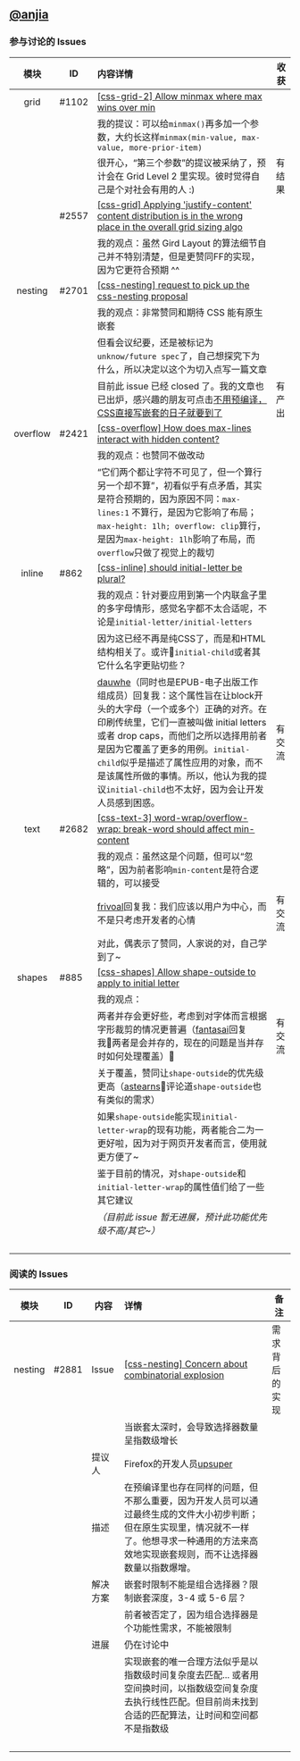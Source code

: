 ## [@anjia](https://github.com/anjia)

### 参与讨论的 Issues

模块      | ID      | 内容详情 | 收获
:-------:|---------|:-------- |----
grid     | \#1102  | [[css-grid-2] Allow minmax where max wins over min](https://github.com/w3c/csswg-drafts/issues/1102)
&nbsp;   |         | 我的提议：可以给`minmax()`再多加一个参数，大约长这样`minmax(min-value, max-value, more-prior-item)`
&nbsp;   |        | 很开心，“第三个参数”的提议被采纳了，预计会在 Grid Level 2 里实现。彼时觉得自己是个对社会有用的人 :) | 有结果
&nbsp;   |\#2557   | [[css-grid] Applying 'justify-content' content distribution is in the wrong place in the overall grid sizing algo](https://github.com/w3c/csswg-drafts/issues/2557)
&nbsp;   |         | 我的观点：虽然 Gird Layout 的算法细节自己并不特别清楚，但是更赞同FF的实现，因为它更符合预期 ^^
nesting | \#2701        | [[css-nesting] request to pick up the css-nesting proposal](https://github.com/w3c/csswg-drafts/issues/2701)
&nbsp;   |         | 我的观点：非常赞同和期待 CSS 能有原生嵌套 
&nbsp;   |         | 但看会议纪要，还是被标记为`unknow/future spec`了，自己想探究下为什么，所以决定以这个为切入点写一篇文章
&nbsp;   |         | 目前此 issue 已经 closed 了。我的文章也已出炉，感兴趣的朋友可点击[不用预编译，CSS直接写嵌套的日子就要到了](./articles/20180712_不用预编译，CSS直接写嵌套的日子就要到了.md) | 有产出
overflow | \#2421 | [[css-overflow] How does max-lines interact with hidden content?](https://github.com/w3c/csswg-drafts/issues/2421)
&nbsp;   |         | 我的观点：也赞同不做改动
&nbsp;   |         | “它们两个都让字符不可见了，但一个算行另一个却不算”，初看似乎有点矛盾，其实是符合预期的，因为原因不同：`max-lines:1` 不算行，是因为它影响了布局；`max-height: 1lh; overflow: clip`算行，是因为`max-height: 1lh`影响了布局，而`overflow`只做了视觉上的裁切
inline   | \#862   | [[css-inline] should initial-letter be plural?](https://github.com/w3c/csswg-drafts/issues/862)
&nbsp;   |         | 我的观点：针对要应用到第一个内联盒子里的多字母情形，感觉名字都不太合适呢，不论是`initial-letter/initial-letters`
&nbsp;   |         | 因为这已经不再是纯CSS了，而是和HTML结构相关了。或许`initial-child`或者其它什么名字更贴切些？
&nbsp;   |         | [dauwhe](https://github.com/dauwhe)（同时也是EPUB-电子出版工作组成员）回复我：这个属性旨在让block开头的大字母（一个或多个）正确的对齐。在印刷传统里，它们一直被叫做 initial letters 或者 drop caps，而他们之所以选择用前者是因为它覆盖了更多的用例。`initial-child`似乎是描述了属性应用的对象，而不是该属性所做的事情。所以，他认为我的提议`initial-child`也不太好，因为会让开发人员感到困惑。| 有交流
text     | \#2682  | [[css-text-3] word-wrap/overflow-wrap: break-word should affect min-content](https://github.com/w3c/csswg-drafts/issues/2682)
&nbsp;   |         | 我的观点：虽然这是个问题，但可以“忽略”，因为前者影响`min-content`是符合逻辑的，可以接受
&nbsp;   |         | [frivoal](https://github.com/frivoal)回复我：我们应该以用户为中心，而不是只考虑开发者的心情   | 有交流
&nbsp;   |         | 对此，偶表示了赞同，人家说的对，自己学到了~
shapes   | \#885   | [[css-shapes] Allow shape-outside to apply to initial letter](https://github.com/w3c/csswg-drafts/issues/885)
&nbsp;   |         | 我的观点： 
&nbsp;   |         | 两者并存会更好些，考虑到对字体而言根据字形裁剪的情况更普遍（[fantasai](https://github.com/fantasai)回复我两者是会并存的，现在的问题是当并存时如何处理覆盖） | 有交流
&nbsp;   |         | 关于覆盖，赞同让`shape-outside`的优先级更高（[astearns](https://github.com/astearns)评论道`shape-outside`也有类似的需求）
&nbsp;   |         | 如果`shape-outside`能实现`initial-letter-wrap`的现有功能，两者能合二为一更好啦，因为对于网页开发者而言，使用就更方便了~
&nbsp;   |         | 鉴于目前的情况，对`shape-outside`和`initial-letter-wrap`的属性值们给了一些其它建议
&nbsp;   |         | _（目前此 issue 暂无进展，预计此功能优先级不高/其它~）_
&nbsp;   |         |




### 阅读的 Issues

模块      | ID      | 内容   | 详情    | 备注
:-------:|---------|-------|:---------|----
nesting  | \#2881  | Issue | [[css-nesting] Concern about combinatorial explosion](https://github.com/w3c/csswg-drafts/issues/2881) | 需求背后的实现
&nbsp;   |         |       | 当嵌套太深时，会导致选择器数量呈指数级增长
&nbsp;   |         | 提议人 | Firefox的开发人员[upsuper](https://github.com/upsuper)
&nbsp;   |         | 描述   | 在预编译里也存在同样的问题，但不那么重要，因为开发人员可以通过最终生成的文件大小初步判断；但在原生实现里，情况就不一样了。他想寻求一种通用的方法来高效地实现嵌套规则，而不让选择器数量以指数爆增。
&nbsp;   |         | 解决方案 | 嵌套时限制不能是组合选择器？限制嵌套深度，3-4 或 5-6 层？ 
&nbsp;   |         |         | 前者被否定了，因为组合选择器是个功能性需求，不能被限制
&nbsp;   |         |  进展  | 仍在讨论中
&nbsp;   |         |       | 实现嵌套的唯一合理方法似乎是以指数级时间复杂度去匹配... 或者用空间换时间，以指数级空间复杂度去执行线性匹配。但目前尚未找到合适的匹配算法，让时间和空间都不是指数级
&nbsp;   |         |       |